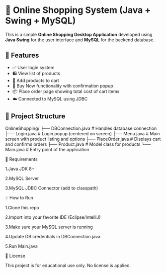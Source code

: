 # 🛒 Online Shopping System (Java + Swing + MySQL)

This is a simple **Online Shopping Desktop Application** developed using **Java Swing** for the user interface and **MySQL** for the backend database.

## 🚀 Features

- ✅ User login system
- 🛍️ View list of products
- 🛒 Add products to cart
- 💸 Buy Now functionality with confirmation popup
- 📦 Place order page showing total cost of cart items
- ☁️ Connected to MySQL using JDBC

## 📁 Project Structure

OnlineShopping/
├── DBConnection.java # Handles database connection
├── Login.java # Login popup (centered on screen)
├── Menu.java # Main screen with product listing and options
├── PlaceOrder.java # Displays cart and confirms orders
├── Product.java # Model class for products
└── Main.java # Entry point of the application


🧩 Requirements

1.Java JDK 8+

2.MySQL Server

3.MySQL JDBC Connector (add to classpath)

💡 How to Run

1.Clone this repo

2.Import into your favorite IDE (Eclipse/IntelliJ)

3.Make sure your MySQL server is running

4.Update DB credentials in DBConnection.java

5.Run Main.java

📄 License

This project is for educational use only. No license is applied.
